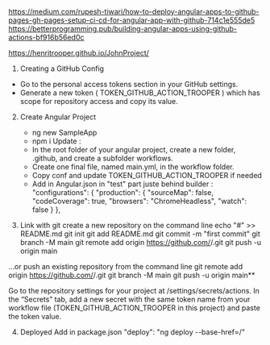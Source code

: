 https://medium.com/rupesh-tiwari/how-to-deploy-angular-apps-to-github-pages-gh-pages-setup-ci-cd-for-angular-app-with-github-714c1e555de5
https://betterprogramming.pub/building-angular-apps-using-github-actions-bf916b56ed0c

https://henritrooper.github.io/JohnProject/

1. Creating a GitHub Config
  - Go to the personal access tokens section in your GitHub settings.
  - Generate a new token ( TOKEN_GITHUB_ACTION_TROOPER )  which has scope for repository access and copy its value.

2. Create Angular Project
   - ng new SampleApp
   - npm i 
  Update : 
   - In the root folder of your angular project, create a new folder, .github, and create a subfolder workflows. 
   - Create one final file, named main.yml, in the workflow folder.
   - Copy conf and update TOKEN_GITHUB_ACTION_TROOPER if needed
   - Add in Angular.json in "test" part juste behind builder :
 "configurations": {
  "production": {
    "sourceMap": false,
    "codeCoverage": true,
    "browsers": "ChromeHeadless",
    "watch": false
  }
},
  
3. Link with git
create a new repository on the command line
echo "#" >> README.md
git init
git add README.md
git commit -m "first commit"
git branch -M main
git remote add origin https://github.com/<NameAccountGit>/<nameRepo>.git
git push -u origin main

…or push an existing repository from the command line
git remote add origin https://github.com/<NameAccountGit>/<nameRepo>.git
git branch -M main
git push -u origin main**
  
Go to the repository settings for your project at <repo url>/settings/secrets/actions. In the “Secrets” tab, add a new secret with the same token name from your workflow file (TOKEN_GITHUB_ACTION_TROOPER  in this project) and paste the token value.

4. Deployed
  Add in package.json
  "deploy": "ng deploy --base-href=/<repoName>"


